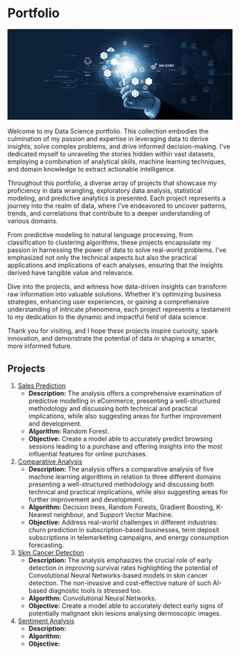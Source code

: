 # Portfolio
![Cover](Images/Cover.jpeg)

Welcome to my Data Science portfolio. This collection embodies the culmination of my passion and expertise in leveraging data to derive insights, solve complex problems, and drive informed decision-making. I've dedicated myself to unraveling the stories hidden within vast datasets, employing a combination of analytical skills, machine learning techniques, and domain knowledge to extract actionable intelligence.

Throughout this portfolio, a diverse array of projects that showcase my proficiency in data wrangling, exploratory data analysis, statistical modeling, and predictive analytics is presented. Each project represents a journey into the realm of data, where I've endeavored to uncover patterns, trends, and correlations that contribute to a deeper understanding of various domains.

From predictive modeling to natural language processing, from classification to clustering algorithms, these projects encapsulate my passion in harnessing the power of data to solve real-world problems. I've emphasized not only the technical aspects but also the practical applications and implications of each analyses, ensuring that the insights derived have tangible value and relevance.

Dive into the projects, and witness how data-driven insights can transform raw information into valuable solutions. Whether it's optimizing business strategies, enhancing user experiences, or gaining a comprehensive understanding of intricate phenomena, each project represents a testament to my dedication to the dynamic and impactful field of data science.

Thank you for visiting, and I hope these projects inspire curiosity, spark innovation, and demonstrate the potential of data in shaping a smarter, more informed future.

## Projects
1. [Sales Prediction](https://github.com/justgrossi/Portfolio/blob/main/1.Sales_Prediction/description.md)
   - **Description:** The analysis offers a comprehensive examination of predictive modelling in eCommerce, presenting a well-structured methodology and discussing both technical and practical implications, while also suggesting areas for further improvement and development.
   - **Algorithm:** Random Forest.
   - **Objective:** Create a model able to accurately predict browsing sessions leading to a purchase and offering insights into the most influential features for online purchases.
2. [Comparative Analysis](https://github.com/justgrossi/Portfolio/blob/main/2.Comparative_Analysis/description.md)
   - **Description:** The analysis offers a comparative analysis of five machine learning algorithms in relation to three different domains presenting a well-structured methodology and discussing both technical and practical implications, while also suggesting areas for further improvement and development.
   - **Algorithm:** Decision trees, Random Forests, Gradient Boosting, K-Nearest neighbour, and Support Vector Machine.
   - **Objective:** Address real-world challenges in different industries: churn prediction in subscription-based businesses, term deposit subscriptions in telemarketing campaigns, and energy consumption forecasting.
3. [Skin Cancer Detection](https://github.com/justgrossi/Portfolio/blob/main/3.Skin_Cancer/description.md)
   - **Description:** The analysis emphasizes the crucial role of early detection in improving survival rates highlighting the potential of Convolutional Neural Networks-based models in skin cancer detection. The non-invasive and cost-effective nature of such AI-based diagnostic tools is stressed too.
   - **Algorithm:** Convolutional Neural Networks.
   - **Objective:** Create a model able to accurately detect early signs of potentially malignant skin lesions analysing dermoscopic images.
4. [Sentiment Analysis](https://github.com/justgrossi/Portfolio/blob/main/4.Sentiment_Analysis/description.md)
   - **Description:**
   - **Algorithm:**
   - **Objective:**